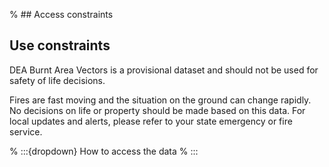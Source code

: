 % ## Access constraints

## Use constraints

DEA Burnt Area Vectors is a provisional dataset and should not be used for safety of life decisions.

Fires are fast moving and the situation on the ground can change rapidly. No decisions on life or property should be made based on this data. For local updates and alerts, please refer to your state emergency or fire service.

% :::{dropdown} How to access the data
% :::

